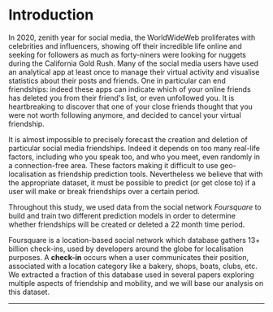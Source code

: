 # Introduction

In 2020, zenith year for social media, the WorldWideWeb proliferates with celebrities and influencers, showing off their incredible life online and seeking for followers as much as forty-niners were looking for nuggets during the California Gold Rush. Many of the social media users have used an analytical app at least once to manage their virtual activity and visualise statistics about their posts and friends. One in particular can end friendships: indeed these apps can indicate which of your online friends has deleted you from their friend's list, or even unfollowed you. It is heartbreaking to discover that one of your close friends thought that you were not worth following anymore, and decided to cancel your virtual friendship.


It is almost impossible to precisely forecast the creation and deletion of particular social media friendships. Indeed it depends on too many real-life factors, including who you speak too, and who you meet, even randomly in a connection-free area. These factors making it difficult to use geo-localisation as friendship prediction tools. Nevertheless we believe that with the appropriate dataset, it must be possible to predict (or get close to) if a user will make or break friendships over a certain period.

Throughout this study, we used data from the social network *Foursquare* to build and train two different prediction models in order to determine whether friendships will be created or deleted a 22 month time period.


Foursquare is a location-based social network which database gathers 13+ billion check-ins, used by developers around the globe for localisation purposes. A **check-in** occurs when a user communicates their position, associated with a location category like a bakery, shops, boats, clubs, etc. We extracted a fraction of this database used in several papers exploring multiple aspects of friendship and mobility, and we will base our analysis on this dataset.

---
